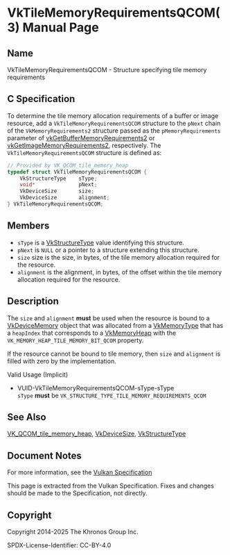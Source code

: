 # VkTileMemoryRequirementsQCOM(3) Manual Page

## Name

VkTileMemoryRequirementsQCOM - Structure specifying tile memory requirements



## [](#_c_specification)C Specification

To determine the tile memory allocation requirements of a buffer or image resource, add a `VkTileMemoryRequirementsQCOM` structure to the `pNext` chain of the `VkMemoryRequirements2` structure passed as the `pMemoryRequirements` parameter of [vkGetBufferMemoryRequirements2](https://registry.khronos.org/vulkan/specs/latest/man/html/vkGetBufferMemoryRequirements2.html) or [vkGetImageMemoryRequirements2](https://registry.khronos.org/vulkan/specs/latest/man/html/vkGetImageMemoryRequirements2.html), respectively. The `VkTileMemoryRequirementsQCOM` structure is defined as:

```c++
// Provided by VK_QCOM_tile_memory_heap
typedef struct VkTileMemoryRequirementsQCOM {
    VkStructureType    sType;
    void*              pNext;
    VkDeviceSize       size;
    VkDeviceSize       alignment;
} VkTileMemoryRequirementsQCOM;
```

## [](#_members)Members

- `sType` is a [VkStructureType](https://registry.khronos.org/vulkan/specs/latest/man/html/VkStructureType.html) value identifying this structure.
- `pNext` is `NULL` or a pointer to a structure extending this structure.
- `size` size is the size, in bytes, of the tile memory allocation required for the resource.
- `alignment` is the alignment, in bytes, of the offset within the tile memory allocation required for the resource.

## [](#_description)Description

The `size` and `alignment` **must** be used when the resource is bound to a [VkDeviceMemory](https://registry.khronos.org/vulkan/specs/latest/man/html/VkDeviceMemory.html) object that was allocated from a [VkMemoryType](https://registry.khronos.org/vulkan/specs/latest/man/html/VkMemoryType.html) that has a `heapIndex` that corresponds to a [VkMemoryHeap](https://registry.khronos.org/vulkan/specs/latest/man/html/VkMemoryHeap.html) with the `VK_MEMORY_HEAP_TILE_MEMORY_BIT_QCOM` property.

If the resource cannot be bound to tile memory, then `size` and `alignment` is filled with zero by the implementation.

Valid Usage (Implicit)

- [](#VUID-VkTileMemoryRequirementsQCOM-sType-sType)VUID-VkTileMemoryRequirementsQCOM-sType-sType  
  `sType` **must** be `VK_STRUCTURE_TYPE_TILE_MEMORY_REQUIREMENTS_QCOM`

## [](#_see_also)See Also

[VK\_QCOM\_tile\_memory\_heap](https://registry.khronos.org/vulkan/specs/latest/man/html/VK_QCOM_tile_memory_heap.html), [VkDeviceSize](https://registry.khronos.org/vulkan/specs/latest/man/html/VkDeviceSize.html), [VkStructureType](https://registry.khronos.org/vulkan/specs/latest/man/html/VkStructureType.html)

## [](#_document_notes)Document Notes

For more information, see the [Vulkan Specification](https://registry.khronos.org/vulkan/specs/latest/html/vkspec.html#VkTileMemoryRequirementsQCOM)

This page is extracted from the Vulkan Specification. Fixes and changes should be made to the Specification, not directly.

## [](#_copyright)Copyright

Copyright 2014-2025 The Khronos Group Inc.

SPDX-License-Identifier: CC-BY-4.0